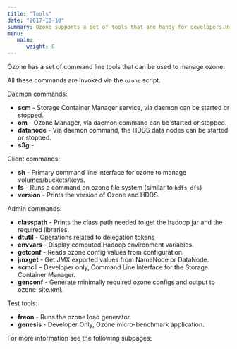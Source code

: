 ```yaml
---
title: "Tools"
date: "2017-10-10"
summary: Ozone supports a set of tools that are handy for developers.Here is a quick list of command line tools.
menu:
   main:
      weight: 8
---
```


<!---
  Licensed to the Apache Software Foundation (ASF) under one or more
  contributor license agreements.  See the NOTICE file distributed with
  this work for additional information regarding copyright ownership.
  The ASF licenses this file to You under the Apache License, Version 2.0
  (the "License"); you may not use this file except in compliance with
  the License.  You may obtain a copy of the License at

      http://www.apache.org/licenses/LICENSE-2.0

  Unless required by applicable law or agreed to in writing, software
  distributed under the License is distributed on an "AS IS" BASIS,
  WITHOUT WARRANTIES OR CONDITIONS OF ANY KIND, either express or implied.
  See the License for the specific language governing permissions and
  limitations under the License.
-->

Ozone has a set of command line tools that can be used to manage ozone.

All these commands are invoked via the ```ozone``` script.

Daemon commands:

   * **scm** -  Storage Container Manager service, via daemon can be started
   or stopped.
   * **om** -   Ozone Manager, via daemon command can be started or stopped.
   * **datanode** - Via daemon command, the HDDS data nodes can be started or
   stopped.
   * **s3g** -

Client commands:

   * **sh** -  Primary command line interface for ozone to manage volumes/buckets/keys.
   * **fs** - Runs a command on ozone file system (similar to `hdfs dfs`)
   * **version** - Prints the version of Ozone and HDDS.


Admin commands:

   * **classpath** - Prints the class path needed to get the hadoop jar and the
    required libraries.
   * **dtutil**    - Operations related to delegation tokens
   * **envvars** - Display computed Hadoop environment variables.
   * **getconf** -  Reads ozone config values from configuration.
   * **jmxget**  - Get JMX exported values from NameNode or DataNode.
   * **scmcli** -  Developer only, Command Line Interface for the Storage
   Container Manager.
   * **genconf** -  Generate minimally required ozone configs and output to
   ozone-site.xml.

Test tools:

   * **freon** -  Runs the ozone load generator.
   * **genesis**  - Developer Only, Ozone micro-benchmark application.

 For more information see the following subpages: